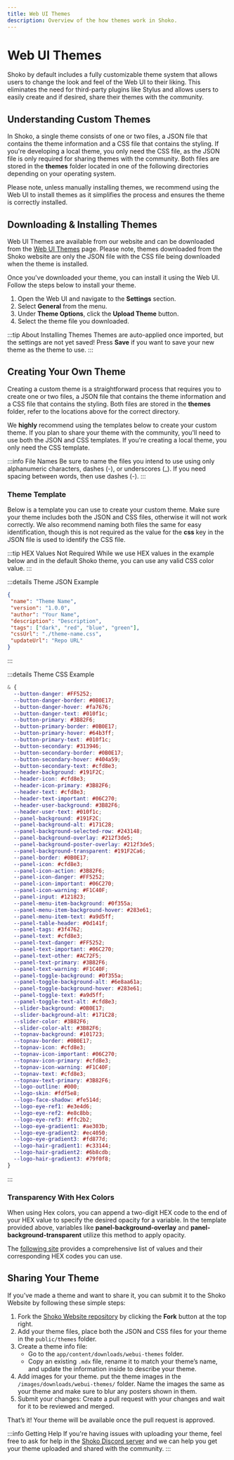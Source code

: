 ```yaml
---
title: Web UI Themes
description: Overview of the how themes work in Shoko.
---
```


<script setup>
const osLocationColumns = [
  { name: 'OS', header: 'OS' },
  { name: 'Location', header: 'Location' }
];

const osLocationData = [
  {
    OS: 'Windows',
    Location: 'C:\\ProgramData\\ShokoServer\\themes'
  },
  {
    OS: 'Linux/macOS',
    Location: '~/.shoko/Shoko.CLI/themes'
  }
];

const jsonThemeColumns = [
  { name: 'Key', header: 'Key' },
  { name: 'Description', header: 'Description' }
];

const jsonThemeData = [
   {
      Key: 'name',
      description: 'The name of your theme'
    },
    {
      Key: 'version',
      description: 'The version string, preferred format is X.X.X to keep it simple.'
    },
    {
      Key: 'author',
      description: 'Author of the theme.'
    },
    {
      Key: 'description',
      description: 'Description of the theme.'
    },
    {
      Key: 'tags',
      description: 'List of tags for the theme. A single tag for the type (dark, light, OMLED) and colors (red, blue, green).'
    },
    {
      Key: 'cssUrl',
      description: 'URL to where the CSS file is hosted.'
    },
    {
      Key: 'updateUrl',
      description: 'URL to where this file is located. Used for installing and auto-updates.'
    },
];

</script>

# Web UI Themes

Shoko by default includes a fully customizable theme system that allows users to change the look and feel of the Web UI
to their liking. This eliminates the need for third-party plugins like Stylus and allows users to easily create and if
desired, share their themes with the community.

## Understanding Custom Themes

In Shoko, a single theme consists of one or two files, a JSON file that contains the theme information and a CSS file
that contains the styling. If you're developing a local theme, you only need the CSS file, as the JSON file is only
required for sharing themes with the community. Both files are stored in the **themes** folder located in one of the
following directories depending on your operating system.

<EasyTable :columns="osLocationColumns" :data="osLocationData" />

Please note, unless manually installing themes, we recommend using the Web UI to install themes as it simplifies the
process and ensures the theme is correctly installed.

## Downloading & Installing Themes

Web UI Themes are available from our website and can be downloaded from the [Web UI Themes](https://shokoanime.com/themes)
page. Please note, themes downloaded from the Shoko website are only the JSON file with the CSS file being downloaded
when the theme is installed.

Once you've downloaded your theme, you can install it using the Web UI. Follow the steps below to install your theme.

1. Open the Web UI and navigate to the **Settings** section.
2. Select **General** from the menu.
3. Under **Theme Options**, click the **Upload Theme** button.
4. Select the theme file you downloaded.

:::tip About Installing Themes
Themes are auto-applied once imported, but the settings are not yet saved! Press **Save** if you want to save your new
theme as the theme to use.
:::

## Creating Your Own Theme

Creating a custom theme is a straightforward process that requires you to create one or two files, a JSON file that
contains the theme information and a CSS file that contains the styling. Both files are stored in the **themes**
folder, refer to the locations above for the correct directory.

We **highly** recommend using the templates below to create your custom theme. If you plan to share your theme with the
community, you'll need to use both the JSON and CSS templates. If you're creating a local theme, you only need the CSS
template.

:::info File Names
Be sure to name the files you intend to use using only alphanumeric characters, dashes (\-), or underscores (\_). If you
need spacing between words, then use dashes (\-).
:::

### Theme Template

Below is a template you can use to create your custom theme. Make sure your theme includes both the JSON and CSS files,
otherwise it will not work correctly. We also recommend naming both files the same for easy identification, though this
is not required as the value for the **css** key in the JSON file is used to identify the CSS file.

:::tip HEX Values Not Required
While we use HEX values in the example below and in the default Shoko theme, you can use any valid CSS color value.
:::

:::details Theme JSON Example
 ```json
{
  "name": "Theme Name",
  "version": "1.0.0",
  "author": "Your Name",
  "description": "Description",
  "tags": ["dark", "red", "blue", "green"],
  "cssUrl": "./theme-name.css",
  "updateUrl": "Repo URL"
}
```

<EasyTable :columns="jsonThemeColumns" :data="jsonThemeData" />
:::

:::details Theme CSS Example
```css
& {
  --button-danger: #FF5252;
  --button-danger-border: #0B0E17;
  --button-danger-hover: #fa7676;
  --button-danger-text: #010f1c;
  --button-primary: #3B82F6;
  --button-primary-border: #0B0E17;
  --button-primary-hover: #64b3ff;
  --button-primary-text: #010f1c;
  --button-secondary: #313946;
  --button-secondary-border: #0B0E17;
  --button-secondary-hover: #404a59;
  --button-secondary-text: #cfd8e3;
  --header-background: #191F2C;
  --header-icon: #cfd8e3;
  --header-icon-primary: #3B82F6;
  --header-text: #cfd8e3;
  --header-text-important: #06C270;
  --header-user-background: #3B82F6;
  --header-user-text: #010f1c;
  --panel-background: #191F2C;
  --panel-background-alt: #171C28;
  --panel-background-selected-row: #243148;
  --panel-background-overlay: #212f3de5;
  --panel-background-poster-overlay: #212f3de5;
  --panel-background-transparent: #191F2Ca6;
  --panel-border: #0B0E17;
  --panel-icon: #cfd8e3;
  --panel-icon-action: #3B82F6;
  --panel-icon-danger: #FF5252;
  --panel-icon-important: #06C270;
  --panel-icon-warning: #F1C40F;
  --panel-input: #121823;
  --panel-menu-item-background: #0f355a;
  --panel-menu-item-background-hover: #283e61;
  --panel-menu-item-text: #a9d5ff;
  --panel-table-header: #0d141f;
  --panel-tags: #3f4762;
  --panel-text: #cfd8e3;
  --panel-text-danger: #FF5252;
  --panel-text-important: #06C270;
  --panel-text-other: #AC72F5;
  --panel-text-primary: #3B82F6;
  --panel-text-warning: #F1C40F;
  --panel-toggle-background: #0f355a;
  --panel-toggle-background-alt: #6e8aa61a;
  --panel-toggle-background-hover: #283e61;
  --panel-toggle-text: #a9d5ff;
  --panel-toggle-text-alt: #cfd8e3;
  --slider-background: #0B0E17;
  --slider-background-alt: #171C28;
  --slider-color: #3B82F6;
  --slider-color-alt: #3B82F6;
  --topnav-background: #101723;
  --topnav-border: #0B0E17;
  --topnav-icon: #cfd8e3;
  --topnav-icon-important: #06C270;
  --topnav-icon-primary: #cfd8e3;
  --topnav-icon-warning: #F1C40F;
  --topnav-text: #cfd8e3;
  --topnav-text-primary: #3B82F6;
  --logo-outline: #000;
  --logo-skin: #fdf5e8;
  --logo-face-shadow: #fe514d;
  --logo-eye-ref1: #e3e4d6;
  --logo-eye-ref2: #e8c8bb;
  --logo-eye-ref3: #ffc2b2;
  --logo-eye-gradient1: #ae303b;
  --logo-eye-gradient2: #ec4050;
  --logo-eye-gradient3: #fd877d;
  --logo-hair-gradient1: #c33144;
  --logo-hair-gradient2: #6b8cdb;
  --logo-hair-gradient3: #79f0f8;
}
```
:::

### Transparency With Hex Colors

When using Hex colors, you can append a two-digit HEX code to the end of your HEX value to specify the desired opacity
for a variable. In the template provided above, variables like **panel-background-overlay** and
**panel-background-transparent** utilize this method to apply opacity.

The [following site](https://davidwalsh.name/hex-opacity) provides a comprehensive list of values and their corresponding HEX codes you can use.

## Sharing Your Theme

If you’ve made a theme and want to share it, you can submit it to the Shoko Website by following these simple steps:

1. Fork the [Shoko Website repository](https://github.com/ShokoAnime/ShokoSite) by clicking the **Fork** button at the top right.
2. Add your theme files, place both the JSON and CSS files for your theme in the `public/themes` folder.
3. Create a theme info file: 
   - Go to the `app/content/downloads/webui-themes` folder.
   - Copy an existing `.mdx` file, rename it to match your theme’s name, and update the information inside to describe your theme.
4. Add images for your theme. put the theme images in the `/images/downloads/webui-themes/` folder. Name the images the same as your theme and make sure to blur any posters shown in them.
5. Submit your changes: Create a pull request with your changes and wait for it to be reviewed and merged.

That’s it! Your theme will be available once the pull request is approved.

:::info Getting Help
If you're having issues with uploading your theme, feel free to ask for help in the [Shoko Discord server](https://discord.gg/shokoanime) 
and we can help you get your theme uploaded and shared with the community.
:::
